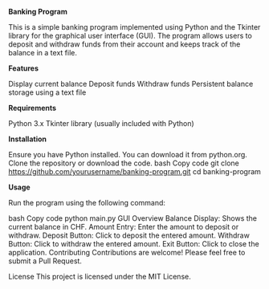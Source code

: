 **Banking Program**

This is a simple banking program implemented using Python and the Tkinter library for the graphical user interface (GUI). The program allows users to deposit and withdraw funds from their account and keeps track of the balance in a text file.

**Features**

Display current balance
Deposit funds
Withdraw funds
Persistent balance storage using a text file

**Requirements**

Python 3.x
Tkinter library (usually included with Python)

**Installation**

Ensure you have Python installed. You can download it from python.org.
Clone the repository or download the code.
bash
Copy code
git clone https://github.com/yourusername/banking-program.git
cd banking-program

**Usage**

Run the program using the following command:

bash
Copy code
python main.py
GUI Overview
Balance Display: Shows the current balance in CHF.
Amount Entry: Enter the amount to deposit or withdraw.
Deposit Button: Click to deposit the entered amount.
Withdraw Button: Click to withdraw the entered amount.
Exit Button: Click to close the application.
Contributing
Contributions are welcome! Please feel free to submit a Pull Request.

License
This project is licensed under the MIT License.

